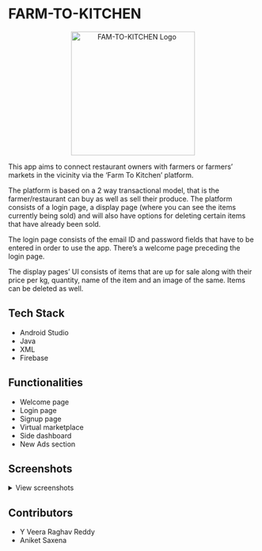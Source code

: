 # FARM-TO-KITCHEN

<p align="center">
  <a href="https://imgbb.com/"><img src="https://i.ibb.co/k45qv8K/IMG-20220503-132328.jpg" alt="FAM-TO-KITCHEN Logo"  width="250px" border="0"></a>
</p>

This app aims to connect restaurant owners with farmers or farmers’ markets in the vicinity via the ‘Farm To Kitchen’ platform.

The platform is based on a 2 way transactional model, that is the farmer/restaurant can buy as well as sell their produce. The platform consists of a login page, a display page (where you can see the items currently being sold) and will also have options for deleting certain items that have already been sold.

The login page consists of the email ID and password fields that have to be entered in order to use the app. There’s a welcome page preceding the login page.

The display pages’ UI consists of items that are up for sale along with their price per kg, quantity, name of the item and an image of the same. Items can be deleted as well. 

## Tech Stack
- Android Studio
- Java
- XML
- Firebase

## Functionalities

- Welcome page
- Login page
- Signup page
- Virtual marketplace
- Side dashboard
- New Ads section


## Screenshots

<details>
  <summary>View screenshots</summary>
  <br>
  <h3 align="center">WELCOME PAGE</h3>
  <p align="center">
    <a href="https://ibb.co/jZy24hy"><img src="https://i.ibb.co/fGk50Mk/S9.jpg" alt="S9" width="500px" border="0"></a>
  </p>
  
  <h3 align="center">LOGIN PAGE</h3>
  <p align="center">
    <a href="https://ibb.co/Ky7cSnG"><img src="https://i.ibb.co/j4G9st5/S7.jpg" alt="S7" width="500px" border="0"></a>
  </p>
  
  <h3 align="center">SIGNUP PAGE</h3>
  <p align="center">
    <a href="https://ibb.co/r4Dh7rK"><img src="https://i.ibb.co/2gGrn40/S8.jpg" alt="S8" width="500px" border="0"></a>
  </p>
  
  <h3 align="center">ON SALE PAGE</h3>
  <p align="center">
    <a href="https://ibb.co/S3zPj4P"><img src="https://i.ibb.co/gRx32L3/S2.jpg" alt="S2" width="500px" border="0"></a>
  </p>
  
  <h3 align="center">ITEM DETAILS PAGE</h3>
  <p align="center">
    <a href="https://ibb.co/TkZV2g4"><img src="https://i.ibb.co/6m23wWH/S3.jpg" alt="S3" width="500px" border="0"></a>
  </p>
  
  <h3 align="center">DASHBOARD</h3>
  <p align="center">
    <a href="https://ibb.co/xfWNDNx"><img src="https://i.ibb.co/MGrmsmF/S1.jpg" alt="S1" width="500px" border="0"></a>
  </p>
  
  <h3 align="center">MY ADS PAGE</h3>
  <p align="center">
    <a href="https://ibb.co/DLhV04X"><img src="https://i.ibb.co/XV12cXB/S4.jpg" alt="S4" width="500px" border="0"></a>
  </p>
  
  <h3 align="center">NEW AD PAGE</h3>
  <p align="center">
    <a href="https://ibb.co/Nx3hRxW"><img src="https://i.ibb.co/v1B591L/S5.jpg" alt="S5" width="500px" border="0"></a>
  </p>
  
  <h3 align="center">PROFILE PAGE</h3>
  <p align="center">
    <a href="https://ibb.co/XxZTkkH"><img src="https://i.ibb.co/GQvj33m/S6.jpg" alt="S6" width="500px" border="0"></a>
  </p>
    
</details>


## Contributors

- Y Veera Raghav Reddy 
- Aniket Saxena 









